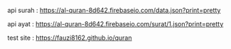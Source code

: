 api surah :
https://al-quran-8d642.firebaseio.com/data.json?print=pretty

api ayat :
https://al-quran-8d642.firebaseio.com/surat/1.json?print=pretty

test site :
https://fauzi8162.github.io/quran
